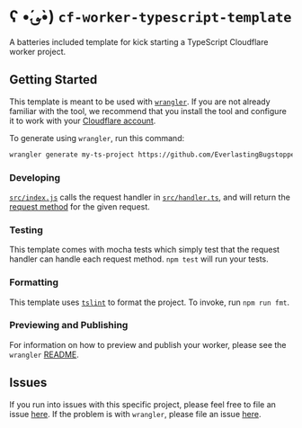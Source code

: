 # ʕ •́؈•̀) `cf-worker-typescript-template`

A batteries included template for kick starting a TypeScript Cloudflare worker project.

## Getting Started

This template is meant to be used with [`wrangler`](https://github.com/cloudflare/wrangler). If you are not already familiar with the tool, we recommend that you install the tool and configure it to work with your [Cloudflare account](https://dash.cloudflare.com).

To generate using `wrangler`, run this command:

```bash
wrangler generate my-ts-project https://github.com/EverlastingBugstopper/cf-worker-typescript-template
```

### Developing

[`src/index.js`](https://github.com/EverlastingBugstopper/cf-worker-typescript-template/blob/master/src/index.ts) calls the request handler in [`src/handler.ts`](https://github.com/EverlastingBugstopper/cf-worker-typescript-template/blob/master/src/handler.ts), and will return the [request method](https://developer.mozilla.org/en-US/docs/Web/API/Request/method) for the given request.

### Testing

This template comes with mocha tests which simply test that the request handler can handle each request method. `npm test` will run your tests.

### Formatting

This template uses [`tslint`](https://github.com/palantir/tslint) to format the project. To invoke, run `npm run fmt`.

### Previewing and Publishing

For information on how to preview and publish your worker, please see the `wrangler` [README](https://github.com/cloudflare/wrangler#%EF%B8%8F--publish).

## Issues

If you run into issues with this specific project, please feel free to file an issue [here](https://github.com/EverlastingBugstopper/cf-worker-typescript-template/issues). If the problem is with `wrangler`, please file an issue [here](https://github.com/cloudflare/wrangler/issues).

